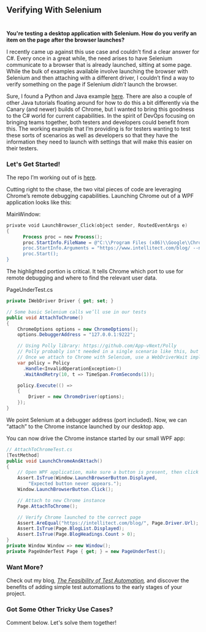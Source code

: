 

## Verifying With Selenium 
#
**You're testing a desktop application with Selenium. How do you verify an item on the page after the browser launches?**

I recently came up against this use case and couldn’t find a clear answer for C#. Every once in a great while, the need arises to have Selenium communicate to a browser that is already launched, sitting at some page. While the bulk of examples available involve launching the browser with Selenium and then attaching with a different driver, I couldn’t find a way to verify something on the page if Selenium _didn’t_ launch the browser.

Sure, I found a Python and Java example [here](https://www.teachmeselenium.com/how-to-connect-selenium-to-an-existing-browser-that-was-opened-manually/). There are also a couple of other Java tutorials floating around for how to do this a bit differently via the Canary (and newer) builds of Chrome, but I wanted to bring this goodness to the C# world for current capabilities. In the spirit of DevOps focusing on bringing teams together, both testers and developers could benefit from this. The working example that I’m providing is for testers wanting to test these sorts of scenarios as well as developers so that they have the information they need to launch with settings that will make this easier on their testers.

### Let's Get Started!

The repo I’m working out of is [here](https://github.com/PandaMagnus/AutomatedUiTestingExamples).

Cutting right to the chase, the two vital pieces of code are leveraging Chrome’s remote debugging capabilities. Launching Chrome out of a WPF application looks like this:

MainWindow:

```powershell
private void LaunchBrowser_Click(object sender, RoutedEventArgs e)
{
      Process proc = new Process();
      proc.StartInfo.FileName = @"C:\\Program Files (x86)\\Google\\Chrome\\Application\\chrome.exe";
      proc.StartInfo.Arguments = "https://www.intellitect.com/blog/ --new-window --remote-debugging-port=9222 --user-data-dir=C:\\\\Temp";
      proc.Start();
}
```

The highlighted portion is critical. It tells Chrome which port to use for remote debugging and where to find the relevant user data.

PageUnderTest.cs

```csharp
private IWebDriver Driver { get; set; }

// Some basic Selenium calls we’ll use in our tests
public void AttachToChrome()
{
    ChromeOptions options = new ChromeOptions();
    options.DebuggerAddress = "127.0.0.1:9222";

    // Using Polly library: https://github.com/App-vNext/Polly
    // Polly probably isn't needed in a single scenario like this, but can be useful in a broader automation project
    // Once we attach to Chrome with Selenium, use a WebDriverWait implementation
    var policy = Policy
      .Handle<InvalidOperationException>()
      .WaitAndRetry(10, t => TimeSpan.FromSeconds(1));

    policy.Execute(() => 
    {
        Driver = new ChromeDriver(options);
    });
}
```

We point Selenium at a debugger address (port included). Now, we can “attach” to the Chrome instance launched by our desktop app.

You can now drive the Chrome instance started by our small WPF app:

```csharp
// AttachToChromeTest.cs
[TestMethod]
public void LaunchChromeAndAttach()
{
    // Open WPF application, make sure a button is present, then click it to launch Chrome
    Assert.IsTrue(Window.LaunchBrowserButton.Displayed, 
        "Expected button never appears.");
    Window.LaunchBrowserButton.Click();

    // Attach to new Chrome instance
    Page.AttachToChrome();

    // Verify Chrome launched to the correct page
    Assert.AreEqual("https://intellitect.com/blog/", Page.Driver.Url);
    Assert.IsTrue(Page.BlogList.Displayed);
    Assert.IsTrue(Page.BlogHeadings.Count > 0);
}
private Window Window => new Window();
private PageUnderTest Page { get; } = new PageUnderTest();
```

### Want More?

Check out my blog, _[The Feasibility of Test Automation](/feasibility-test-automation/),_ and discover the benefits of adding simple test automations to the early stages of your project.

### Got Some Other Tricky Use Cases?

Comment below. Let's solve them together!
